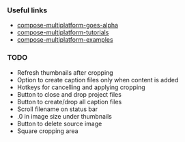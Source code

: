 ### Useful links

* [compose-multiplatform-goes-alpha](https://blog.jetbrains.com/kotlin/2021/08/compose-multiplatform-goes-alpha/)
* [compose-multiplatform-tutorials](https://github.com/JetBrains/compose-multiplatform/tree/master/tutorials/)
* [compose-multiplatform-examples](https://github.com/JetBrains/compose-multiplatform#examples)




### TODO
* Refresh thumbnails after cropping
* Option to create caption files only when content is added
* Hotkeys for cancelling and applying cropping
* Button to close and drop project files
* Button to create/drop all caption files
* Scroll filename on status bar
* .0 in image size under thumbnails
* Button to delete source image
* Square cropping area
